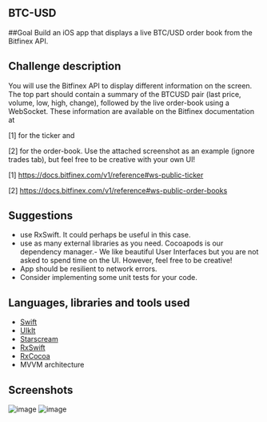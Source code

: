 ## BTC-USD

##Goal
Build an iOS app that displays a live BTC/USD order book from the Bitfinex API.

## Challenge description
You will use the Bitfinex API to display different information on the screen. The top part should contain a summary of the BTCUSD pair (last price, volume, low, high, change), followed by the live order-book using a WebSocket. These information are available on the Bitfinex documentation at

[1] for the ticker and

[2] for the order-book.
Use the attached screenshot as an example (ignore trades tab), but feel free to be creative with your own UI!

[1] https://docs.bitfinex.com/v1/reference#ws-public-ticker

[2] https://docs.bitfinex.com/v1/reference#ws-public-order-books

## Suggestions
- use RxSwift. It could perhaps be useful in this case.
- use as many external libraries as you need. Cocoapods is our dependency manager.- We like beautiful User Interfaces but you are not asked to spend time on the UI. However, feel free to be creative!
- App should be resilient to network errors.
- Consider implementing some unit tests for your code.

## Languages, libraries and tools used

 * [Swift](https://www.swift.org)
 * [UIkIt](https://developer.apple.com/documentation/uikit/)
 * [Starscream](https://github.com/daltoniam/Starscream)
 * [RxSwift](https://github.com/ReactiveX/RxSwift)
 * [RxCocoa](https://github.com/ReactiveX/RxSwift)
 * MVVM architecture


## Screenshots
![image](https://user-images.githubusercontent.com/20171941/141124044-451c1fc0-5ee2-4a26-97bc-9b42675fc4fa.png)
![image](https://user-images.githubusercontent.com/20171941/141124051-0e71c23b-cd08-40de-9897-98a4e1fd7640.png)
